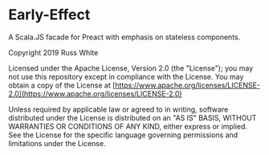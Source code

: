# Early-Effect
A Scala.JS facade for Preact with emphasis on stateless components.

Copyright 2019 Russ White

Licensed under the Apache License, Version 2.0 (the "License");
you may not use this repository except in compliance with the License.
You may obtain a copy of the License at [https://www.apache.org/licenses/LICENSE-2.0](https://www.apache.org/licenses/LICENSE-2.0)

Unless required by applicable law or agreed to in writing, software
distributed under the License is distributed on an "AS IS" BASIS,
WITHOUT WARRANTIES OR CONDITIONS OF ANY KIND, either express or implied.
See the License for the specific language governing permissions and
limitations under the License.
